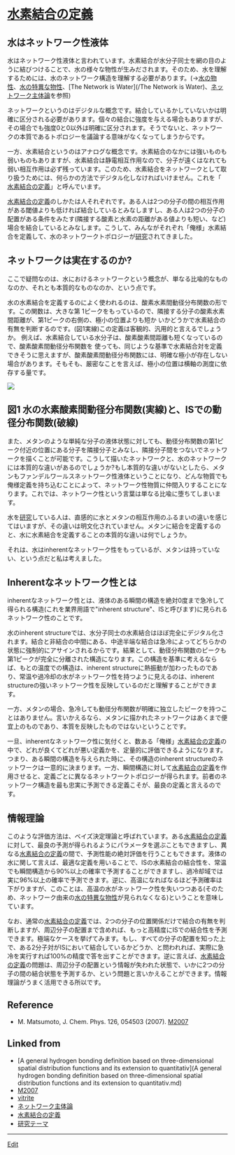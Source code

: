 ---
---
# [水素結合の定義](/水素結合の定義)

## 水はネットワーク性液体

水はネットワーク性液体と言われています。水素結合が水分子同士を網の目のように結びつけることで、水の様々な物性が生みだされます。そのため、水を理解するためには、水のネットワーク構造を理解する必要があります。(→[水の物性](/水の物性)、[水の特異な物性](/水の特異な物性)、[The Network is Water](/The Network is Water)、[ネットワーク主体論](/ネットワーク主体論)を参照)



ネットワークというのはデジタルな概念です。結合しているかしていないかは明確に区分される必要があります。個々の結合に強度を与える場合もありますが、その場合でも強度0と0以外は明確に区分されます。そうでないと、ネットワークの本質であるトポロジーを議論する意味がなくなってしまうからです。



一方、水素結合というのはアナログな概念です。水素結合のなかには強いものも弱いものもありますが、水素結合は静電相互作用なので、分子が遠くはなれても弱い相互作用は必ず残っています。このため、水素結合をネットワークとして取り扱うためには、何らかの方法でデジタル化しなければいけません。これを「 [水素結合の定義](/水素結合の定義)」と呼んでいます。



[水素結合の定義](/水素結合の定義)のしかたは人それぞれです。ある人は2つの分子の間の相互作用がある閾値よりも低ければ結合しているとみなしますし、ある人は2つの分子の配置がある条件をみたす(隣接する酸素と水素の距離がある値よりも短い、など)場合を結合しているとみなします。こうして、みんながそれぞれ「俺様」水素結合を定義して、水のネットワークトポロジーが[研究](/研究)されてきました。



## ネットワークは実在するのか?

ここで疑問なのは、水におけるネットワークという概念が、単なる比喩的なものなのか、それとも本質的なものなのか、という点です。



水の水素結合を定義するのによく使われるのは、酸素水素間動径分布関数の形です。この関数は、大きな第 1ピークをもっているので、隣接する分子の酸素水素間距離が、第1ピークの右側の、極小の位置よりも短か いかどうかで水素結合の有無を判断するのです。(図1実線)この定義は客観的、汎用的と言えるでしょうか。 例えば、水素結合している水分子は、酸素酸素間距離も短くなっているので、酸素酸素間動径分布関数を 使っても、同じような基準で水素結合対を定義できそうに思えますが、酸素酸素間動径分布関数には、明確な極小が存在しない場合があります。そもそも、厳密なことを言えば、極小の位置は横軸の測度に依存する量です。

![](https://i.gyazo.com/335cb4adf570e5d6d42e420f39f522c1.png)

## 図1 水の水素酸素間動径分布関数(実線)と、ISでの動径分布関数(破線)



また、メタンのような単純な分子の液体状態に対しても、動径分布関数の第1ピーク付近の位置にある分子を隣接分子とみなし、隣接分子間をつないでネットワークを描くことが可能です。こうして描いたネットワークと、水のネットワークには本質的な違いがあるのでしょうか?もし本質的な違いがないとしたら、メタンもファンデルワールスネットワーク性液体ということになり、どんな物質でも俺様定義を持ち込むことによって、ネットワーク性物質に仲間入りすることになります。これでは、ネットワーク性という言葉は単なる比喩に堕ちてしまいます。



水を[研究](/研究)している人は、直感的に水とメタンの相互作用のふるまいの違いを感じてはいますが、その違いは明文化されていません。メタンに結合を定義するのと、水に水素結合を定義することの本質的な違いは何でしょうか。



それは、水はinherentなネットワーク性をもっているが、メタンは持っていない、という点だと私は考えました。



## Inherentなネットワーク性とは

inherentなネットワーク性とは、液体のある瞬間の構造を絶対0度まで急冷して得られる構造(これを業界用語で"inherent structure"、ISと呼びます)に見られるネットワーク性のことです。



水のinherent structureでは、水分子同士の水素結合はほぼ完全にデジタル化されます。結合と非結合の中間にある、中途半端な結合は急冷によってどちらかの状態に強制的にアサインされるからです。結果として、動径分布関数のピークも第1ピークが完全に分離された構造になります。この構造を基準に考えるならば、もとの温度での構造は、inherent structureに熱振動が加わったものであり、常温や過冷却の水がネットワーク性を持つように見えるのは、inherent structureの強いネットワーク性を反映しているのだと理解することができます。



一方、メタンの場合、急冷しても動径分布関数が明確に独立したピークを持つことはありません。言いかえるなら、メタンに描かれたネットワークはあくまで便宜上のものであり、本質を反映したものではないということです。



一旦、inherentなネットワーク性に気付くと、数ある「俺様」[水素結合の定義](/水素結合の定義)の中で、どれが良くてどれが悪い定義かを、定量的に評価できるようになります。つまり、ある瞬間の構造を与えられた時に、その構造のinherent structureのネットワークは一意的に決まります。一方、瞬間構造に対して[水素結合の定義](/水素結合の定義)を作用させると、定義ごとに異なるネットワークトポロジーが得られます。前者のネットワーク構造を最も忠実に予測できる定義こそが、最良の定義と言えるのです。



## 情報理論

このような評価方法は、ベイズ決定理論と呼ばれています。ある[水素結合の定義](/水素結合の定義)に対して、最良の予測が得られるようにパラメータを選ぶこともできますし、異なる[水素結合の定義](/水素結合の定義)の間で、予測性能の絶対評価を行うこともできます。液体の水に関して言えば、最適な定義を用いることで、ISの水素結合の結合性を、常温でも瞬間構造から90%以上の確率で予測することができますし、過冷却域では実に96%以上の確率で予測できます。逆に、高温になればなるほど予測確率は下がりますが、このことは、高温の水がネットワーク性を失いつつある(そのため、ネットワーク由来の[水の特異な物性](/水の特異な物性)が見られなくなる)ということを意味しています。



なお、通常の[水素結合の定義](/水素結合の定義)では、2つの分子の位置関係だけで結合の有無を判断しますが、周辺分子の配置まで含めれば、もっと高精度にISでの結合性を予測できます。極端なケースを挙げてみます。もし、すべての分子の配置を知った上で、ある2分子対がISにおいて結合しているかどうか、と問われれば、実際に急冷を実行すれば100%の精度で答を出すことができます。逆に言えば、[水素結合の定義](/水素結合の定義)の問題は、周辺分子の配置という情報が失われた状態で、いかに2つの分子の間の結合状態を予測するか、という問題と言いかえることができます。情報理論がうまく活用できる所以です。



## Reference


* M. Matsumoto, J. Chem. Phys. 126, 054503 (2007). [M2007](/M2007)



## Linked from

* [A general hydrogen bonding definition based on three-dimensional spatial distribution functions and its extension to quantitativ](A general hydrogen bonding definition based on three-dimensional spatial distribution functions and its extension to quantitativ.md)
* [M2007](M2007.md)
* [vitrite](vitrite.md)
* [ネットワーク主体論](ネットワーク主体論.md)
* [水素結合の定義](水素結合の定義.md)
* [研究テーマ](研究テーマ.md)


----
[Edit](https://github.com/vitroid/vitroid.github.io/edit/master/MD/水素結合の定義.md)

